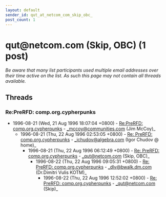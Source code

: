 ```yaml
---
layout: default
sender_id: qut_at_netcom_com_skip_obc_
post_count: 1
---
```


# qut<span>@</span>netcom.com (Skip, OBC) (1 post)

_Be aware that many list participants used multiple email addresses over their time active on the list. As such this page may not contain all threads available._

## Threads

### Re:PreRFD: comp.org.cypherpunks
+ 1996-08-21 (Wed, 21 Aug 1996 18:07:04 +0800) - [Re:PreRFD: comp.org.cypherpunks](/archive/1996/08/0b5e8183c52b18779922e785606f9bcf4c8d89af37a2d175e42e247a48210d10) - _mccoy@communities.com (Jim McCoy)_
  + 1996-08-21 (Thu, 22 Aug 1996 02:53:05 +0800) - [Re: PreRFD: comp.org.cypherpunks](/archive/1996/08/a4250133271801dd7eb510aee0b693febb9cf9e289ab4f630ee8d766fe449b24) - _ichudov@algebra.com (Igor Chudov @ home)_
    + 1996-08-21 (Thu, 22 Aug 1996 06:12:49 +0800) - [Re: PreRFD: comp.org.cypherpunks](/archive/1996/08/7e4df637a332b888391b610156570a44a4faf21261c26c2986d3999dcdf1bf80) - _qut@netcom.com (Skip, OBC)_
      + 1996-08-22 (Thu, 22 Aug 1996 09:05:31 +0800) - [Re: PreRFD: comp.org.cypherpunks](/archive/1996/08/8d23241cade9e36b6c90c2ca5dd4669de333ca4ecfbbc9dbf387a30b7039538e) - _dlv@bwalk.dm.com (Dr.Dimitri Vulis KOTM)_
        + 1996-08-22 (Thu, 22 Aug 1996 12:52:02 +0800) - [Re: PreRFD: comp.org.cypherpunks](/archive/1996/08/05b1a1a5ce2d1719b204d5e6fadcbd08aaba188319ded936018a37d27b3835a9) - _qut@netcom.com (Skip)_

